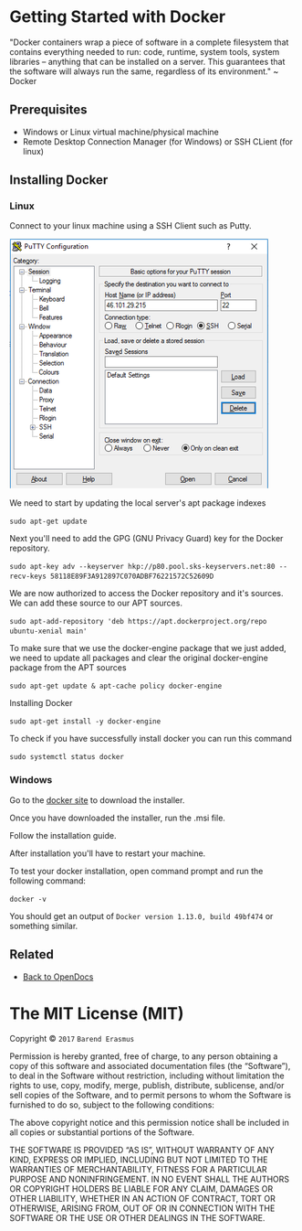 # Getting Started with Docker

"Docker containers wrap a piece of software in a complete filesystem that contains everything needed to run: code, runtime, system tools, system libraries – anything that can be installed on a server. This guarantees that the software will always run the same, regardless of its environment." ~ Docker

## Prerequisites

* Windows or Linux virtual machine/physical machine
* Remote Desktop Connection Manager (for Windows) or SSH CLient (for linux)

## Installing Docker

### Linux

Connect to your linux machine using a SSH Client such as Putty.

!["Putty SSH Client"](https://github.com/developersworkspace/OpenDocs/blob/master/Getting-Started-With-Docker/screenshots/putty.PNG?raw=true)

We need to start by updating the local server's apt package indexes

`sudo apt-get update`

Next you'll need to add the GPG (GNU Privacy Guard) key for the Docker repository.

`sudo apt-key adv --keyserver hkp://p80.pool.sks-keyservers.net:80 --recv-keys 58118E89F3A912897C070ADBF76221572C52609D`

We are now authorized to access the Docker repository and it's sources. We can add these source to our APT sources.

`sudo apt-add-repository 'deb https://apt.dockerproject.org/repo ubuntu-xenial main'`

To make sure that we use the docker-engine package that we just added, we need to update all packages and clear the original docker-engine package from the APT sources

`sudo apt-get update & apt-cache policy docker-engine`

Installing Docker

`sudo apt-get install -y docker-engine`

To check if you have successfully install docker you can run this command

`sudo systemctl status docker`


### Windows

Go to the [docker site](https://docs.docker.com/docker-for-windows) to download the installer.

Once you have downloaded the installer, run the .msi file.

Follow the installation guide.

After installation you'll have to restart your machine.

To test your docker installation, open command prompt and run the following command:

`docker -v`

You should get an output of `Docker version 1.13.0, build 49bf474` or something similar.

## Related

* [Back to OpenDocs](https://github.com/developersworkspace/OpenDocs)

The MIT License (MIT)
=====================

Copyright © `2017` `Barend Erasmus`

Permission is hereby granted, free of charge, to any person
obtaining a copy of this software and associated documentation
files (the “Software”), to deal in the Software without
restriction, including without limitation the rights to use,
copy, modify, merge, publish, distribute, sublicense, and/or sell
copies of the Software, and to permit persons to whom the
Software is furnished to do so, subject to the following
conditions:

The above copyright notice and this permission notice shall be
included in all copies or substantial portions of the Software.

THE SOFTWARE IS PROVIDED “AS IS”, WITHOUT WARRANTY OF ANY KIND,
EXPRESS OR IMPLIED, INCLUDING BUT NOT LIMITED TO THE WARRANTIES
OF MERCHANTABILITY, FITNESS FOR A PARTICULAR PURPOSE AND
NONINFRINGEMENT. IN NO EVENT SHALL THE AUTHORS OR COPYRIGHT
HOLDERS BE LIABLE FOR ANY CLAIM, DAMAGES OR OTHER LIABILITY,
WHETHER IN AN ACTION OF CONTRACT, TORT OR OTHERWISE, ARISING
FROM, OUT OF OR IN CONNECTION WITH THE SOFTWARE OR THE USE OR
OTHER DEALINGS IN THE SOFTWARE.



